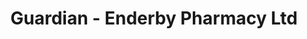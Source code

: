 ---
title: "Guardian - Enderby Pharmacy Ltd"
url: /enderby/guardian-enderby-pharmacy-ltd/
shop: Drogerie
---